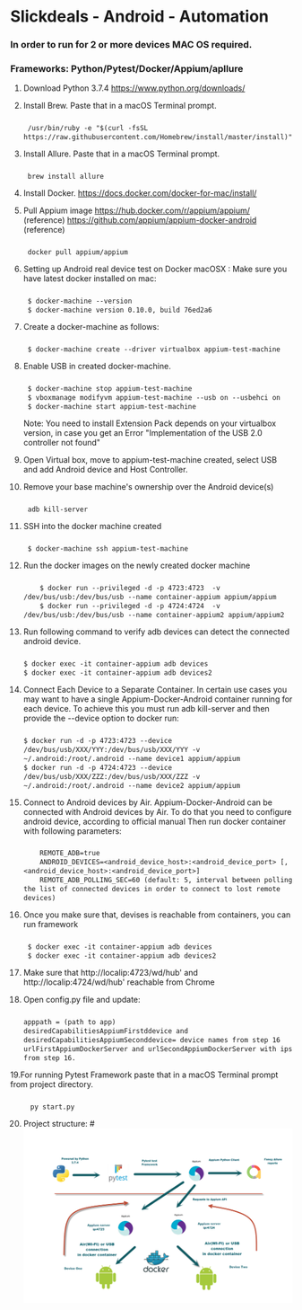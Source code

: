 # Slickdeals - Android - Automation
### In order to run for 2 or more devices MAC OS required.
### Frameworks: Python/Pytest/Docker/Appium/apllure

1. Download Python 3.7.4 https://www.python.org/downloads/ 

2. Install Brew. Paste that in a macOS Terminal prompt. 
    ###
        /usr/bin/ruby -e "$(curl -fsSL https://raw.githubusercontent.com/Homebrew/install/master/install)" 
3. Install Allure. Paste that in a macOS Terminal prompt.
     ###
        brew install allure
4. Install Docker. https://docs.docker.com/docker-for-mac/install/

5. Pull Appium image https://hub.docker.com/r/appium/appium/ (reference) https://github.com/appium/appium-docker-android (reference)
     ###
        docker pull appium/appium 
6. Setting up Android real device test on Docker macOSX : Make sure you have latest docker installed on mac:
    ###
        $ docker-machine --version
        $ docker-machine version 0.10.0, build 76ed2a6
7. Create a docker-machine as follows:
    ###
        $ docker-machine create --driver virtualbox appium-test-machine
8. Enable USB in created docker-machine.
    ###
        $ docker-machine stop appium-test-machine
        $ vboxmanage modifyvm appium-test-machine --usb on --usbehci on
        $ docker-machine start appium-test-machine
    Note: You need to install Extension Pack depends on your virtualbox version, in case you get an Error "Implementation of the USB 2.0 controller not found"
9. Open Virtual box, move to appium-test-machine created, select USB and add Android device and Host Controller.
10. Remove your base machine's ownership over the Android device(s)
    ###
         adb kill-server
11. SSH into the docker machine created
    ###
         $ docker-machine ssh appium-test-machine
12. Run the docker images on the newly created docker machine 
    ###
            $ docker run --privileged -d -p 4723:4723  -v /dev/bus/usb:/dev/bus/usb --name container-appium appium/appium
            $ docker run --privileged -d -p 4724:4724  -v /dev/bus/usb:/dev/bus/usb --name container-appium2 appium/appium2

13. Run following command to verify adb devices can detect the connected android device.
    ###
        $ docker exec -it container-appium adb devices
        $ docker exec -it container-appium adb devices2
14. Connect Each Device to a Separate Container. 
    In certain use cases you may want to have a single Appium-Docker-Android container running for each device. To achieve this you must run adb kill-server and then provide the --device option to docker run:

    ###
        $ docker run -d -p 4723:4723 --device /dev/bus/usb/XXX/YYY:/dev/bus/usb/XXX/YYY -v ~/.android:/root/.android --name device1 appium/appium
        $ docker run -d -p 4724:4723 --device /dev/bus/usb/XXX/ZZZ:/dev/bus/usb/XXX/ZZZ -v ~/.android:/root/.android --name device2 appium/appium
15. Connect to Android devices by Air. Appium-Docker-Android can be connected with Android devices by Air. To do that you need to configure android device, according to official manual Then run docker container with following parameters:
       ###
            REMOTE_ADB=true
            ANDROID_DEVICES=<android_device_host>:<android_device_port> [,<android_device_host>:<android_device_port>]
            REMOTE_ADB_POLLING_SEC=60 (default: 5, interval between polling the list of connected devices in order to connect to lost remote devices)
16. Once you make sure that, devises is reachable from containers, you can run framework
    ###
         $ docker exec -it container-appium adb devices
         $ docker exec -it container-appium adb devices2
17. Make sure that http://localip:4723/wd/hub' and http://localip:4724/wd/hub' reachable from Chrome

18. Open config.py file and update:
    ###
        apppath = (path to app)
        desiredCapabilitiesAppiumFirstddevice and desiredCapabilitiesAppiumSeconddevice= device names from step 16
        urlFirstAppiumDockerServer and urlSecondAppiumDockerServer with ips from step 16.
19.For running Pytest Framework paste that in a macOS Terminal prompt from project directory. 
  ###
         py start.py 
         
20. Project structure:
#![](FrameworkSchema.png)